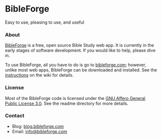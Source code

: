 <h1>BibleForge</h1>
Easy to use, pleasing to use, and useful

<h3>About</h3>

<a href="http://bibleforge.com">BibleForge</a> is a free, open source Bible Study web app. It is currently in the early stages of software development. If you would like to help, please dive in.

To use BibleForge, all you have to do is go to <a href="http://bibleforge.com">bibleforge.com</a>; however, unlike most web apps, BibleForge can be downloaded and installed. See the <a href="https://github.com/bibleforge/BibleForge/wiki/Installation-Instructions">instructions</a> on the wiki for details.

<h3>License</h3>

Most of the BibleForge code is licensed under the <a href="http://www.opensource.org/licenses/AGPL-3.0" target="_blank">GNU Affero General Public License 3.0</a>. See the readme directory for more details.

<h3>Contact</h3>

* Blog: <a href="http://blog.bibleforge.com">blog.bibleforge.com</a>
* Email: <a href="mailto:info@bibleforge.com">info@bibleforge.com</a>
